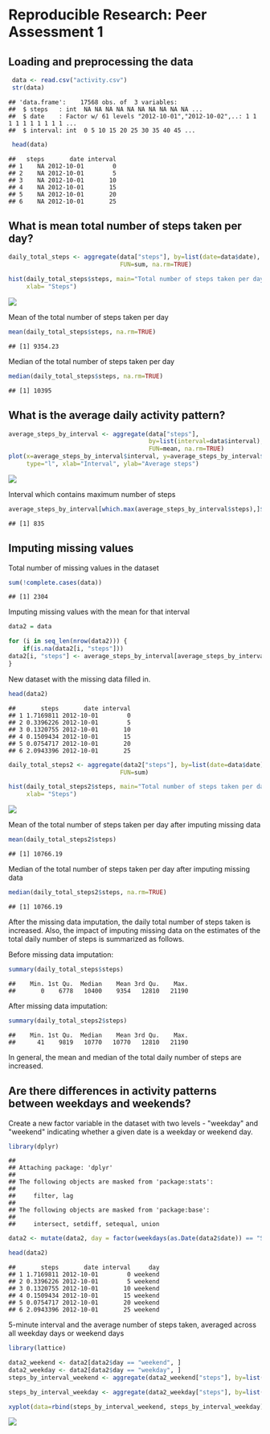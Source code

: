 # Reproducible Research: Peer Assessment 1


## Loading and preprocessing the data

```r
 data <- read.csv("activity.csv")
 str(data)
```

```
## 'data.frame':	17568 obs. of  3 variables:
##  $ steps   : int  NA NA NA NA NA NA NA NA NA NA ...
##  $ date    : Factor w/ 61 levels "2012-10-01","2012-10-02",..: 1 1 1 1 1 1 1 1 1 1 ...
##  $ interval: int  0 5 10 15 20 25 30 35 40 45 ...
```

```r
 head(data)
```

```
##   steps       date interval
## 1    NA 2012-10-01        0
## 2    NA 2012-10-01        5
## 3    NA 2012-10-01       10
## 4    NA 2012-10-01       15
## 5    NA 2012-10-01       20
## 6    NA 2012-10-01       25
```


## What is mean total number of steps taken per day?

```r
daily_total_steps <- aggregate(data["steps"], by=list(date=data$date), 
                               FUN=sum, na.rm=TRUE)

hist(daily_total_steps$steps, main="Total number of steps taken per day", 
     xlab= "Steps")
```

![](PA1_template_files/figure-html/unnamed-chunk-2-1.png) 

Mean of the total number of steps taken per day

```r
mean(daily_total_steps$steps, na.rm=TRUE)
```

```
## [1] 9354.23
```

Median of the total number of steps taken per day

```r
median(daily_total_steps$steps, na.rm=TRUE)
```

```
## [1] 10395
```


## What is the average daily activity pattern?

```r
average_steps_by_interval <- aggregate(data["steps"],
                                       by=list(interval=data$interval), 
                                       FUN=mean, na.rm=TRUE)
plot(x=average_steps_by_interval$interval, y=average_steps_by_interval$steps,
     type="l", xlab="Interval", ylab="Average steps")
```

![](PA1_template_files/figure-html/unnamed-chunk-5-1.png) 

Interval which contains maximum number of steps

```r
average_steps_by_interval[which.max(average_steps_by_interval$steps),]$interval
```

```
## [1] 835
```


## Imputing missing values

Total number of missing values in the dataset

```r
sum(!complete.cases(data))
```

```
## [1] 2304
```

Imputing missing values with the mean for that interval


```r
data2 = data

for (i in seq_len(nrow(data2))) {
    if(is.na(data2[i, "steps"]))
data2[i, "steps"] <- average_steps_by_interval[average_steps_by_interval$interval==data2[i, "interval"],"steps"]
}
```

New dataset with the missing data filled in.

```r
head(data2)
```

```
##       steps       date interval
## 1 1.7169811 2012-10-01        0
## 2 0.3396226 2012-10-01        5
## 3 0.1320755 2012-10-01       10
## 4 0.1509434 2012-10-01       15
## 5 0.0754717 2012-10-01       20
## 6 2.0943396 2012-10-01       25
```


```r
daily_total_steps2 <- aggregate(data2["steps"], by=list(date=data$date), 
                               FUN=sum)

hist(daily_total_steps2$steps, main="Total number of steps taken per day", 
     xlab= "Steps")
```

![](PA1_template_files/figure-html/unnamed-chunk-10-1.png) 

Mean of the total number of steps taken per day after imputing missing data

```r
mean(daily_total_steps2$steps)
```

```
## [1] 10766.19
```

Median of the total number of steps taken per day after imputing missing data

```r
median(daily_total_steps2$steps, na.rm=TRUE)
```

```
## [1] 10766.19
```

After the missing data imputation, the daily total number of steps taken is increased. Also, the impact of imputing missing data on the estimates of the total daily number of steps is summarized as follows.

Before missing data imputation:


```r
summary(daily_total_steps$steps)
```

```
##    Min. 1st Qu.  Median    Mean 3rd Qu.    Max. 
##       0    6778   10400    9354   12810   21190
```

After missing data imputation:

```r
summary(daily_total_steps2$steps)
```

```
##    Min. 1st Qu.  Median    Mean 3rd Qu.    Max. 
##      41    9819   10770   10770   12810   21190
```

In general, the mean and median of the total daily number of steps are increased.


## Are there differences in activity patterns between weekdays and weekends?

Create a new factor variable in the dataset with two levels - "weekday" and "weekend" indicating whether a given date is a weekday or weekend day.

```r
library(dplyr)
```

```
## 
## Attaching package: 'dplyr'
## 
## The following objects are masked from 'package:stats':
## 
##     filter, lag
## 
## The following objects are masked from 'package:base':
## 
##     intersect, setdiff, setequal, union
```

```r
data2 <- mutate(data2, day = factor(weekdays(as.Date(data2$date)) == "Saturday" | weekdays(as.Date(data2$date)) == "Sunday", labels = c("weekend", "weekday")))

head(data2)
```

```
##       steps       date interval     day
## 1 1.7169811 2012-10-01        0 weekend
## 2 0.3396226 2012-10-01        5 weekend
## 3 0.1320755 2012-10-01       10 weekend
## 4 0.1509434 2012-10-01       15 weekend
## 5 0.0754717 2012-10-01       20 weekend
## 6 2.0943396 2012-10-01       25 weekend
```


5-minute interval and the average number of steps taken, averaged across all weekday days or weekend days


```r
library(lattice)

data2_weekend <- data2[data2$day == "weekend", ]
data2_weekday <- data2[data2$day == "weekday", ]
steps_by_interval_weekend <- aggregate(data2_weekend["steps"], by=list(interval=data2_weekend$interval, day=data2_weekend$day), FUN=mean)

steps_by_interval_weekday <- aggregate(data2_weekday["steps"], by=list(interval=data2_weekday$interval, day=data2_weekday$day), FUN=mean)

xyplot(data=rbind(steps_by_interval_weekend, steps_by_interval_weekday), steps ~ interval | day, type="l", layout=c(1,2), ylab = "Number of steps", xlab = "Interval")
```

![](PA1_template_files/figure-html/unnamed-chunk-16-1.png) 

